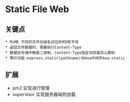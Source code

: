 # Static File Web

## 关键点       
    * MiME 不同的文件后缀名对应的MIME不同
    * 返回文件数据时，需要执行Content-Type
    * 数据在存储中都是二进制，Content-Type指定浏览器怎么解析
	* 等价功能:express.static(pathname)与Koa中间件koa-static

## 扩展
 * pm2 实现进行管理       
 * supervisor 实现服务器端热加载         